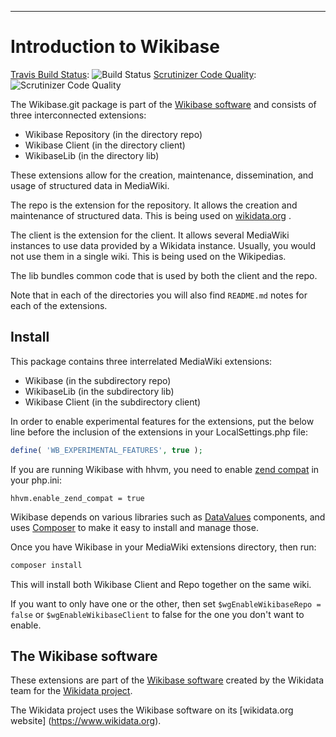 - - -
Introduction to Wikibase
====================

[Travis Build Status](http://travis-ci.org/wikimedia/mediawiki-extensions-Wikibase/):
![Build Status](https://travis-ci.org/wikimedia/mediawiki-extensions-Wikibase.svg)
[Scrutinizer Code Quality](https://scrutinizer-ci.com/g/wikimedia/mediawiki-extensions-Wikibase/):
![Scrutinizer Code Quality](https://scrutinizer-ci.com/g/wikimedia/mediawiki-extensions-Wikibase/badges/quality-score.png)

The Wikibase.git package is part of the [Wikibase software](http://wikiba.se/) and consists of
three interconnected extensions:

* Wikibase Repository (in the directory repo)
* Wikibase Client (in the directory client)
* WikibaseLib (in the directory lib)

These extensions allow for the creation, maintenance, dissemination, and usage of structured data
in MediaWiki.

The repo is the extension for the repository. It allows the creation and maintenance of structured
data. This is being used on [wikidata.org](https://www.wikidata.org)  .

The client is the extension for the client. It allows several MediaWiki instances to use data provided
by a Wikidata instance. Usually, you would not use them in a single wiki. This is being used on the
Wikipedias.

The lib bundles common code that is used by both the client and the repo.

Note that in each of the directories you will also find `README.md` notes for each of the extensions.

## Install

This package contains three interrelated MediaWiki extensions:

* Wikibase (in the subdirectory repo)
* WikibaseLib (in the subdirectory lib)
* Wikibase Client (in the subdirectory client)

In order to enable experimental features for the extensions, put the below line before the inclusion
of the extensions in your LocalSettings.php file:

```php
define( 'WB_EXPERIMENTAL_FEATURES', true );
```

If you are running Wikibase with hhvm, you need to enable [zend compat](http://docs.hhvm.com/manual/en/configuration.zend.compat.php)
in your php.ini:

```
hhvm.enable_zend_compat = true
```

Wikibase depends on various libraries such as [DataValues](https://github.com/DataValues/) components,
and uses [Composer](http://getcomposer.org/) to make it easy to install and manage those.

Once you have Wikibase in your MediaWiki extensions directory, then run:

```bash
composer install
```

This will install both Wikibase Client and Repo together on the same wiki.

If you want to only have one or the other, then set `$wgEnableWikibaseRepo = false` or
`$wgEnableWikibaseClient` to false for the one you don't want to enable.

## The Wikibase software

These extensions are part of the [Wikibase software](http://wikiba.se/) created by the Wikidata team
for the [Wikidata project](https://meta.wikimedia.org/wiki/Wikidata).

The Wikidata project uses the Wikibase software on its [wikidata.org website]
(https://www.wikidata.org).
